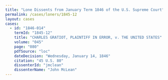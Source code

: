 ```yaml
---
title: "Lone Dissents from January Term 1846 of the U.S. Supreme Court"
permalink: /cases/loners/1845-12
layout: cases
cases:
  - id: "1846-014"
    termId: "1845-12"
    title: "CHARLES GRATIOT, PLAINTIFF IN ERROR, v. THE UNITED STATES"
    volume: "045"
    page: "080"
    pdfSource: "loc"
    dateDecision: "Wednesday, January 14, 1846"
    citation: "45 U.S. 80"
    dissenterId: "jmclean"
    dissenterName: "John McLean"
---
```

